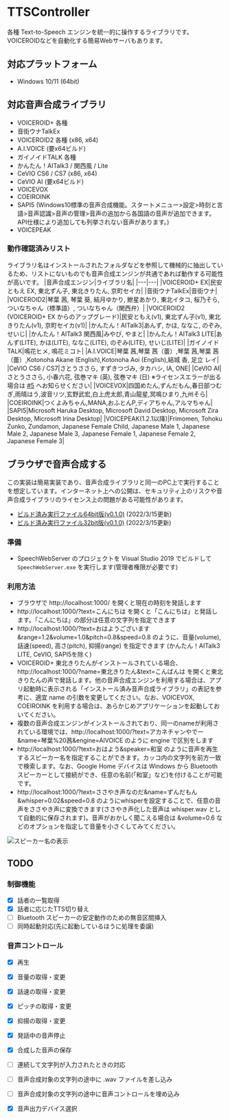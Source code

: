# TTSController
各種 Text-to-Speech エンジンを統一的に操作するライブラリです。VOICEROIDなどを自動化する簡易Webサーバもあります。

## 対応プラットフォーム
- Windows 10/11 (64bit)

## 対応音声合成ライブラリ
- VOICEROID+ 各種
- 音街ウナTalkEx
- VOICEROID2 各種 (x86, x64)
- A.I.VOICE (要x64ビルド)
- ガイノイドTALK 各種
- かんたん！AITalk3 / 関西風 / Lite
- CeVIO CS6 / CS7 (x86, x64)
- CeVIO AI (要x64ビルド)
- VOICEVOX
- COEIROINK
- SAPI5 (Windows10標準の音声合成機能。スタートメニュー>設定>時刻と言語>音声認識>音声の管理>音声の追加から各国語の音声が追加できます。API仕様により追加しても列挙されない音声があります。)
- VOICEPEAK

### 動作確認済みリスト
ライブラリ名はインストールされたフォルダなどを参照して機械的に抽出しているため、リストにないものでも音声合成エンジンが共通であれば動作する可能性が高いです。
|音声合成エンジン|ライブラリ名|
|---|---|
|VOICEROID+ EX|民安ともえ EX, 東北ずん子, 東北きりたん, 京町セイカ|
|音街ウナTalkEx|音街ウナ|
|VOICEROID2|琴葉 茜, 琴葉 葵, 結月ゆかり, 紲星あかり, 東北イタコ, 桜乃そら, ついなちゃん（標準語）, ついなちゃん（関西弁）|
|VOICEROID2 (VOICEROID+ EX からのアップグレード)|民安ともえ(v1), 東北ずん子(v1), 東北きりたん(v1), 京町セイカ(v1)|
|かんたん！AITalk3|あんず, かほ, ななこ, のぞみ, せいじ|
|かんたん！AITalk3 関西風|みやび, やまと|
|かんたん！AITalk3 LITE|あんず(LITE), かほ(LITE), ななこ(LITE), のぞみ(LITE), せいじ(LITE)|
|ガイノイドTALK|鳴花ヒメ, 鳴花ミコト|
|A.I.VOICE|琴葉 茜,琴葉 茜（蕾）,琴葉 茜,琴葉 茜（蕾）,Kotonoha Akane (English),Kotonoha Aoi (English),結城 香, 足立 レイ|
|CeVIO CS6 / CS7|さとうささら, すずきつづみ, タカハシ, IA, ONE|
|CeVIO AI|さとうささら, 小春六花, 弦巻マキ (英), 弦巻マキ (日) ※ライセンスエラーが出る場合は [#5](https://github.com/ksasao/TTSController/issues/5) へお知らせください|
|VOICEVOX|四国めたん,ずんだもん,春日部つむぎ,雨晴はう,波音リツ,玄野武宏,白上虎太郎,青山龍星,冥鳴ひまり,九州そら|
|COEIROINK|つくよみちゃん,MANA,おふとんP,ディアちゃん,アルマちゃん|
|SAPI5|Microsoft Haruka Desktop, Microsoft David Desktop, Microsoft Zira Desktop, Microsoft Irina Desktop|
|VOICEPEAK(1.2.1以降)|Frimomen, Tohoku Zunko, Zundamon, Japanese Female Child, Japanese Male 1, Japanese Male 2, Japanese Male 3, Japanese Female 1, Japanese Female 2, Japanese Female 3|

## ブラウザで音声合成する
この実装は簡易実装であり、音声合成ライブラリと同一のPC上で実行することを想定しています。インターネット上への公開は、セキュリティ上のリスクや音声合成ライブラリのライセンス上の問題がある可能性があります。

- [ビルド済み実行ファイル64bit版(v0.1.0)](https://github.com/ksasao/TTSController/releases/download/v0.1.0/SpeechWebServer_x64_v0.1.0.zip) (2022/3/15更新)
- [ビルド済み実行ファイル32bit版(v0.1.0)](https://github.com/ksasao/TTSController/releases/download/v0.1.0/SpeechWebServer_x86_v0.1.0.zip) (2022/3/15更新)

### 準備
- SpeechWebServer のプロジェクトを Visual Studio 2019 でビルドして ```SpeechWebServer.exe``` を実行します(管理者権限が必要です)

### 利用方法
- ブラウザで http://localhost:1000/ を開くと現在の時刻を発話します
- http://localhost:1000/?text=こんにちは を開くと「こんにちは」と発話します。「こんにちは」の部分は任意の文字列を指定できます
- http://localhost:1000/?text=おはようございます&range=1.2&volume=1.0&pitch=0.8&speed=0.8 のように、音量(volume), 話速(speed), 高さ(pitch), 抑揚(range) を指定できます (かんたん！AITalk3 LITE, CeVIO, SAPI5を除く)
- VOICEROID+ 東北きりたんがインストールされている場合、http://localhost:1000/?name=東北きりたん&text=こんばんは を開くと東北きりたんの声で発話します。他の音声合成エンジンを利用する場合は、アプリ起動時に表示される「インストール済み音声合成ライブラリ」の表記を参考に、適宜 name の引数を変更してください。なお、VOICEVOX, COEIROINK を利用する場合は、あらかじめアプリケーションを起動しておいてください。
- 複数の音声合成エンジンがインストールされており、同一のnameが利用されている環境では、http://localhost:1000/?text=アカネチャンやでー&name=琴葉%20茜&engine=AIVOICE のように engine で区別をします
- http://localhost:1000/?text=おはよう&speaker=和室 のように音声を再生するスピーカー名を指定することができます。カッコ内の文字列を前方一致で検索します。なお、Google Home デバイスは Windows から Bluetoothスピーカーとして接続ができ、任意の名前(「和室」など)を付けることが可能です。
- http://localhost:1000/?text=ささやき声なのだ&name=ずんだもん&whisper=0.02&speed=0.8 のようにwhisperを設定することで、任意の音声をささやき声に変換できます(ささやき声化した音声は whisper.wav として自動的に保存されます)。音声がおかしく聞こえる場合は &volume=0.6 などのオプションを指定して音量を小さくしてみてください。

![スピーカー名の表示](https://user-images.githubusercontent.com/179872/103144037-c823f200-4765-11eb-93a3-e202a8621ad2.png)

## TODO

### 制御機能
- [x] 話者の一覧取得
- [x] 話者に応じたTTS切り替え
- [ ] Bluetooth スピーカーの安定動作のための無音区間挿入
- [ ] 同時起動対応(先に起動しているほうに処理を委譲)

### 音声コントロール
- [x] 再生
- [x] 音量の取得・変更
- [x] 話速の取得・変更
- [x] ピッチの取得・変更
- [x] 抑揚の取得・変更
- [x] 発話中の音声停止
- [x] 合成した音声の保存
- [ ] 連続して文字列が入力されたときの対応
- [ ] 音声合成対象の文字列の途中に .wav ファイルを差し込み
- [ ] 音声合成対象の文字列の途中に音声コントロールを埋め込み
- [x] 音声出力デバイス選択

